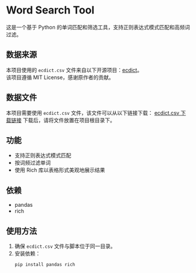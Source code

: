# Word Search Tool

这是一个基于 Python 的单词匹配和筛选工具，支持正则表达式模式匹配和高频词过滤。

## 数据来源
本项目使用的 `ecdict.csv` 文件来自以下开源项目：[ecdict](https://github.com/skywind3000/ecdict)。  
该项目遵循 MIT License，感谢原作者的贡献。

## 数据文件
本项目需要使用 `ecdict.csv` 文件，该文件可以从以下链接下载：
[ecdict.csv 下载链接](https://github.com/skywind3000/ECDICT/blob/master/ecdict.csv)
下载后，请将文件放置在项目根目录下。

## 功能
- 支持正则表达式模式匹配
- 按词频过滤单词
- 使用 Rich 库以表格形式美观地展示结果

## 依赖
- pandas
- rich

## 使用方法
1. 确保 `ecdict.csv` 文件与脚本位于同一目录。
2. 安装依赖：
   ```bash
   pip install pandas rich
